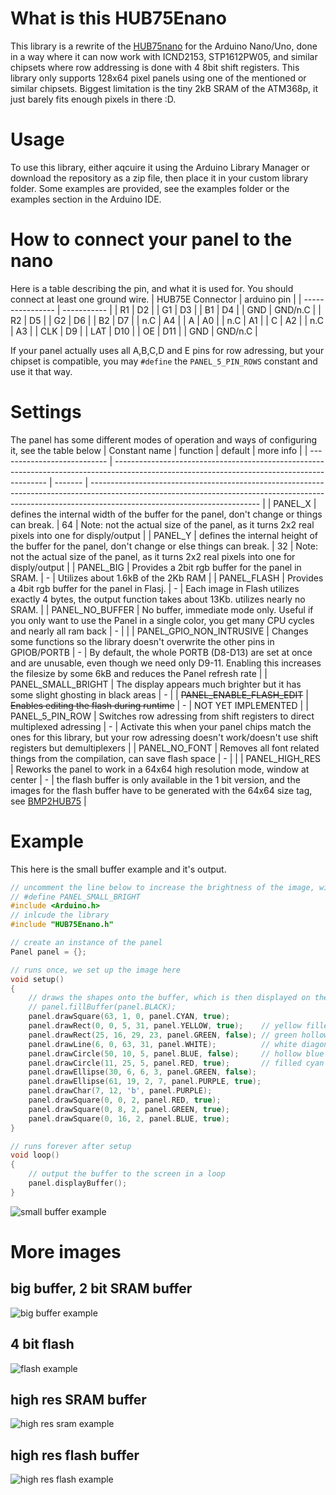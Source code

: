 # What is this HUB75Enano
This library is a rewrite of the [HUB75nano](https://github.com/CamelCaseName/HUB75nano) for the Arduino Nano/Uno, done in a way where it can now work with ICND2153, STP1612PW05, and similar chipsets where row addressing is done with 4 8bit shift registers. This library only supports 128x64 pixel panels using one of the mentioned or similar chipsets. Biggest limitation is the tiny 2kB SRAM of the ATM368p, it just barely fits enough pixels in there :D.  

# Usage
To use this library, either aqcuire it using the Arduino Library Manager or download the repository as a zip file, then place it in your custom library folder. Some examples are provided, see the examples folder or the examples section in the Arduino IDE.

# How to connect your panel to the nano
Here is a table describing the pin, and what it is used for. You should connect at least one ground wire.
| HUB75E Connector | arduino pin |
| ---------------- | ----------- |
| R1               | D2          |
| G1               | D3          |
| B1               | D4          |
| GND              | GND/n.C     |
| R2               | D5          |
| G2               | D6          |
| B2               | D7          |
| n.C              | A4          |
| A                | A0          |
| n.C              | A1          |
| C                | A2          |
| n.C              | A3          |
| CLK              | D9          |
| LAT              | D10         |
| OE               | D11         |
| GND              | GND/n.C     |

If your panel actually uses all A,B,C,D and E pins for row adressing, but your chipset is compatible, you may `#define` the `PANEL_5_PIN_ROWS` constant and use it that way.

# Settings
The panel has some different modes of operation and ways of configuring it, see the table below
| Constant name               | function                                                                                                                                    | default | more info                                                                                                                                                                                              |
| --------------------------- | ------------------------------------------------------------------------------------------------------------------------------------------- | ------- | ------------------------------------------------------------------------------------------------------------------------------------------------------------------------------------------------------ |
| PANEL_X                     | defines the internal width of the buffer for the panel, don't change or things can break.                                                   | 64      | Note: not the actual size of the panel, as it turns 2x2 real pixels into one for disply/output                                                                                                         |
| PANEL_Y                     | defines the internal height of the buffer for the panel, don't change or else things can break.                                             | 32      | Note: not the actual size of the panel, as it turns 2x2 real pixels into one for disply/output                                                                                                         |
| PANEL_BIG                   | Provides a 2bit rgb buffer for the panel in SRAM.                                                                                           | -       | Utilizes about 1.6kB of the 2Kb RAM                                                                                                                                                                    |
| PANEL_FLASH                 | Provides a 4bit rgb buffer for the panel in Flasj.                                                                                          | -       | Each image in Flash utilizes exactly 4 bytes, the output function takes about 13Kb. utilizes nearly no SRAM.                                                                                           |
| PANEL_NO_BUFFER             | No buffer, immediate mode only. Useful if you only want to use the Panel in a single color, you get many CPU cycles and nearly all ram back | -       |                                                                                                                                                                                                        |
| PANEL_GPIO_NON_INTRUSIVE    | Changes some functions so the library doesn't overwrite the other pins in GPIOB/PORTB                                                       | -       | By default, the whole PORTB (D8-D13) are set at once and are unusable, even though we need only D9-11. Enabling this increases the filesize by some 6kB and reduces the Panel refresh rate             |
| PANEL_SMALL_BRIGHT          | The display appears much brighter but it has some slight ghosting in black areas                                                            | -       |
| ~~PANEL_ENABLE_FLASH_EDIT~~ | ~~Enables editing the flash during runtime~~                                                                                                | -       | NOT YET IMPLEMENTED                                                                                                                                                                                    |
| PANEL_5_PIN_ROW             | Switches row adressing from shift registers to direct multiplexed adressing                                                                 | -       | Activate this when your panel chips match the ones for this library, but your row adressing doesn't work/doesn't use shift registers but demultiplexers                                                |
| PANEL_NO_FONT               | Removes all font related things from the compilation, can save flash space                                                                  | -       |                                                                                                                                                                                                        |
| PANEL_HIGH_RES              | Reworks the panel to work in a 64x64 high resolution mode, window at center                                                                 | -       | the flash buffer is only available in the 1 bit version, and the images for the flash buffer have to be generated with the 64x64 size tag, see [BMP2HUB75](https://github.com/CamelCaseName/BMP2HUB75) |

# Example
This here is the small buffer example and it's output.
```cpp
// uncomment the line below to increase the brightness of the image, will poroduce some minor ghosting then though.
// #define PANEL_SMALL_BRIGHT
#include <Arduino.h>
// inlcude the library
#include "HUB75Enano.h"

// create an instance of the panel
Panel panel = {};

// runs once, we set up the image here
void setup()
{
    // draws the shapes onto the buffer, which is then displayed on the led matrix
    // panel.fillBuffer(panel.BLACK);
    panel.drawSquare(63, 1, 0, panel.CYAN, true);
    panel.drawRect(0, 0, 5, 31, panel.YELLOW, true);    // yellow filled rectangle top left
    panel.drawRect(25, 16, 29, 23, panel.GREEN, false); // green hollow rectangle somewhere in the middle
    panel.drawLine(6, 0, 63, 31, panel.WHITE);          // white diagonal through nearly the whole frame
    panel.drawCircle(50, 10, 5, panel.BLUE, false);     // hollow blue circle top right
    panel.drawCircle(11, 25, 5, panel.RED, true);       // filled cyan circle bottom left
    panel.drawEllipse(30, 6, 6, 3, panel.GREEN, false);
    panel.drawEllipse(61, 19, 2, 7, panel.PURPLE, true);
    panel.drawChar(7, 12, 'b', panel.PURPLE);
    panel.drawSquare(0, 0, 2, panel.RED, true);
    panel.drawSquare(0, 8, 2, panel.GREEN, true);
    panel.drawSquare(0, 16, 2, panel.BLUE, true);
}

// runs forever after setup
void loop()
{
    // output the buffer to the screen in a loop
    panel.displayBuffer();
}
```
![small buffer example](https://user-images.githubusercontent.com/48067449/235368910-245899b5-69db-459c-b372-290a830c4ea7.jpg)

# More images
## big buffer, 2 bit SRAM buffer
![big buffer example](https://user-images.githubusercontent.com/48067449/235369114-53928ad2-afcc-4dd1-8d06-565d888cec38.jpg)
## 4 bit flash
![flash example](https://user-images.githubusercontent.com/48067449/235368985-babe2c89-629e-4612-9621-b70112d40377.jpg)
## high res SRAM buffer 
![high res sram example](https://user-images.githubusercontent.com/48067449/235369009-d4580225-5d3b-4139-8398-f2a19a76e571.jpg)
## high res flash buffer
![high res flash example](https://user-images.githubusercontent.com/48067449/235369024-2492c2ca-2f68-4170-9105-ab18f2bbe495.jpg)
